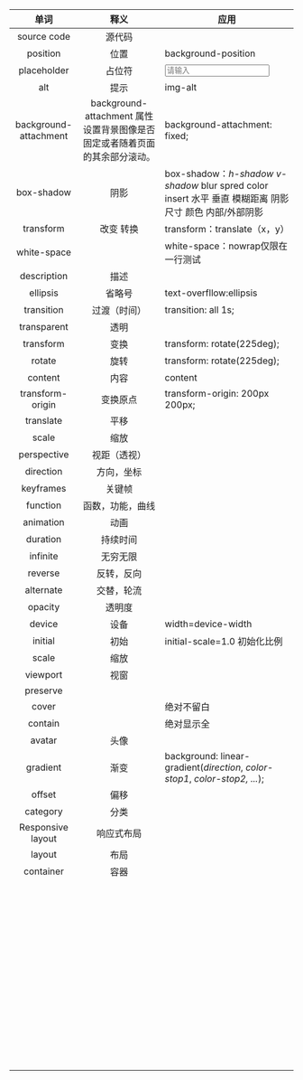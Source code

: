 |         单词          |                             释义                             | 应用                                                         |
| :-------------------: | :----------------------------------------------------------: | ------------------------------------------------------------ |
|      source code      |                            源代码                            |                                                              |
|       position        |                             位置                             | background-position                                          |
|      placeholder      |                            占位符                            | <input type="text" placeholder="请输入"/>                    |
|          alt          |                             提示                             | img-alt                                                      |
| background-attachment | background-attachment 属性设置背景图像是否固定或者随着页面的其余部分滚动。 | background-attachment: fixed;                                |
|      box-shadow       |                             阴影                             | box-shadow：*h-shadow*  *v-shadow*  blur spred color insert   水平 垂直 模糊距离  阴影尺寸  颜色 内部/外部阴影 |
|       transform       |                          改变 转换                           | transform：translate（x，y）                                 |
|      white-space      |                                                              | white-space：nowrap仅限在一行测试                            |
|      description      |                             描述                             |                                                              |
|       ellipsis        |                            省略号                            | text-overfllow:ellipsis                                      |
|      transition       |                         过渡（时间）                         | transition: all 1s;                                          |
|      transparent      |                             透明                             |                                                              |
|       transform       |                             变换                             | transform: rotate(225deg);                                   |
|        rotate         |                             旋转                             | transform: rotate(225deg);                                   |
|        content        |                             内容                             | content                                                      |
|   transform-origin    |                           变换原点                           | transform-origin: 200px 200px;                               |
|       translate       |                             平移                             |                                                              |
|         scale         |                             缩放                             |                                                              |
|      perspective      |                         视距（透视）                         |                                                              |
|       direction       |                          方向，坐标                          |                                                              |
|       keyframes       |                            关键帧                            |                                                              |
|       function        |                       函数，功能，曲线                       |                                                              |
|       animation       |                             动画                             |                                                              |
|       duration        |                           持续时间                           |                                                              |
|       infinite        |                           无穷无限                           |                                                              |
|        reverse        |                          反转，反向                          |                                                              |
|       alternate       |                          交替，轮流                          |                                                              |
|        opacity        |                            透明度                            |                                                              |
|        device         |                             设备                             | width=device-width                                           |
|        initial        |                             初始                             | initial-scale=1.0 初始化比例                                 |
|         scale         |                             缩放                             |                                                              |
|       viewport        |                             视窗                             |                                                              |
|       preserve        |                                                              |                                                              |
|         cover         |                                                              | 绝对不留白                                                   |
|        contain        |                                                              | 绝对显示全                                                   |
|        avatar         |                             头像                             | <img class="avatar">                                         |
|       gradient        |                             渐变                             | background: linear-gradient(*direction*, *color-stop1*, *color-stop2, ...*); |
|        offset         |                             偏移                             |                                                              |
|       category        |                             分类                             |                                                              |
|   Responsive layout   |                          响应式布局                          |                                                              |
|        layout         |                             布局                             |                                                              |
|       container       |                             容器                             |                                                              |
|                       |                                                              |                                                              |
|                       |                                                              |                                                              |
|                       |                                                              |                                                              |
|                       |                                                              |                                                              |
|                       |                                                              |                                                              |
|                       |                                                              |                                                              |
|                       |                                                              |                                                              |
|                       |                                                              |                                                              |
|                       |                                                              |                                                              |
|                       |                                                              |                                                              |
|                       |                                                              |                                                              |
|                       |                                                              |                                                              |
|                       |                                                              |                                                              |
|                       |                                                              |                                                              |
|                       |                                                              |                                                              |
|                       |                                                              |                                                              |
|                       |                                                              |                                                              |
|                       |                                                              |                                                              |
|                       |                                                              |                                                              |
|                       |                                                              |                                                              |
|                       |                                                              |                                                              |
|                       |                                                              |                                                              |
|                       |                                                              |                                                              |
|                       |                                                              |                                                              |
|                       |                                                              |                                                              |
|                       |                                                              |                                                              |
|                       |                                                              |                                                              |
|                       |                                                              |                                                              |
|                       |                                                              |                                                              |
|                       |                                                              |                                                              |
|                       |                                                              |                                                              |
|                       |                                                              |                                                              |
|                       |                                                              |                                                              |
|                       |                                                              |                                                              |
|                       |                                                              |                                                              |
|                       |                                                              |                                                              |
|                       |                                                              |                                                              |
|                       |                                                              |                                                              |
|                       |                                                              |                                                              |
|                       |                                                              |                                                              |
|                       |                                                              |                                                              |
|                       |                                                              |                                                              |
|                       |                                                              |                                                              |
|                       |                                                              |                                                              |
|                       |                                                              |                                                              |
|                       |                                                              |                                                              |
|                       |                                                              |                                                              |
|                       |                                                              |                                                              |
|                       |                                                              |                                                              |
|                       |                                                              |                                                              |
|                       |                                                              |                                                              |
|                       |                                                              |                                                              |
|                       |                                                              |                                                              |
|                       |                                                              |                                                              |
|                       |                                                              |                                                              |
|                       |                                                              |                                                              |

